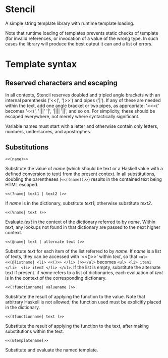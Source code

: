 Stencil
=======

A simple string template library with runtime template loading.

Note that runtime loading of templates prevents static checks of template (for invalid references, or invocation of a value of the wrong type. In such cases the library will produce the best output it can and a list of errors.


Template syntax
===============

Reserved characters and escaping
--------------------------------

In all contexts, Stencil reserves doubled and tripled angle brackets with an internal parenthesis ('<<(', ')>>') and pipes ('|'). If any of these are needed within the text, add one angle bracket or two pipes, as appropriate: '<<<(' becomes '<<(', '|||' '|', '|||| '||', and so on. For simplicity, these should be escaped everywhere, not merely where syntactically significant.

Variable names must start with a letter and otherwise contain only letters, numbers, underscores, and apostrophes.

Substitutions
-------------

    <<(name)>>

Substitute the value of *name* (which should be text or a Haskell value with a defined conversion to text) from the present context. In all substitutions, doubling the parentheses (`<<((name))>>`) results in the contained text being HTML escaped.

    <<(?name| text1 | text2 )>>

If *name* is in the dictionary, substitute *text1*; otherwise substitute *text2*.

    <<(%name| text )>>

Evaluate *text* in the context of the dictionary referred to by *name*. Within *text*, any lookups not found in that dictionary are passed to the next higher context.

    <<(@name| text | alternate text )>>

Substitute *text* for each item of the list referred to by *name*. If *name* is a list of texts, they can be accessed with '<<()>>' within *text*, so that `<ul><<(@listname| <li> <<()>> </li> )>></ul>` becomes `<ul> <li> item1 </li>  <li> item2 </li> </ul>`. If the list is empty, substitute the alternate text if present. if *name* refers to a list of dictionaries, each evaluation of *text* is in the context of the corresponding dictionary.

    <<(!functionname| valuename )>>

Substitute the result of applying the function to the value. Note that arbitrary Haskell is not allowed; the function used must be explicitly placed in the dictionary.

    <<($functionname| text )>>

Substitute the result of applying the function to the text, after making substitutions within the text.

    <<(&templatename)>>

Substitute and evaluate the named template.
